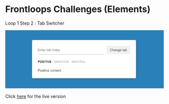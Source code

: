 # Frontloops Challenges (Elements)

Loop 1 Step 2 : Tab Switcher

![preview image](./design/preview.png "Click below for live version")

Click [here](https://zathio.github.io/frontloops-challenges/elements-challenges/loop1-step2/) for the live version